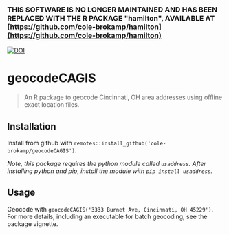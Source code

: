 ### THIS SOFTWARE IS NO LONGER MAINTAINED AND HAS BEEN REPLACED WITH THE R PACKAGE "hamilton", AVAILABLE AT [https://github.com/cole-brokamp/hamilton](https://github.com/cole-brokamp/hamilton)

[![DOI](https://zenodo.org/badge/21831/cole-brokamp/geocodeCAGIS.svg)](https://zenodo.org/badge/latestdoi/21831/cole-brokamp/geocodeCAGIS)

# geocodeCAGIS

>An R package to geocode Cincinnati, OH area addresses using offline exact location files.

## Installation

Install from github with `remotes::install_github('cole-brokamp/geocodeCAGIS')`.

*Note, this package requires the python module called `usaddress`. After installing python and pip, install the module with `pip install usaddress`.*

## Usage

Geocode with `geocodeCAGIS('3333 Burnet Ave, Cincinnati, OH 45229')`. For more details, including an executable for batch geocoding, see the package vignette.

